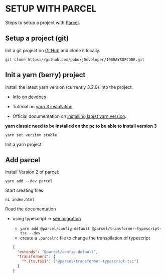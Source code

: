# SETUP WITH PARCEL

Steps to setup a project with [Parcel](https://parceljs.org).

## Setup a project (git)

Init a git project on [GitHub](https://github.com/) and clone it locally.

`git clone https://github.com/poboxjDeveloper/100DAYSOFCODE.git`

## Init a yarn (berry) project

Install the latest yarn version (currently 3.2.0) into the project.

- Info on [devdocs](https://devdocs.io/yarn~berry/getting-started/install)

- Tutorial on [yarn 3 installation](https://javascript.plainenglish.io/getting-started-with-yarn-3-and-typescript-125e7b537e6c)

- Official documentation on [installing latest yarn version](https://yarnpkg.com/getting-started/install).

**yarn classic need to be installed on the pc to be able to install version 3**

`yarn set version stable`

Init a yarn project

## Add parcel

Install Version 2 of parcel:

`yarn add --dev parcel`

Start creating files.

`ni index.html`

Read the documentation

- using typescript -> [see migration](https://parceljs.org/getting-started/migration/)

  - `yarn add @parcel/config-default @parcel/transformer-typescript-tsc --dev`
  - create a `.parcelrc` file to change the transpilation of typescript

  ```json
  {
    "extends": "@parcel/config-default",
    "transformers": {
      "*.{ts,tsx}": ["@parcel/transformer-typescript-tsc"]
    }
  }
  ```
